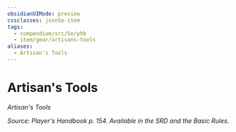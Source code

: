 ```yaml
---
obsidianUIMode: preview
cssclasses: json5e-item
tags:
  - compendium/src/5e/phb
  - item/gear/artisans-tools
aliases:
  - Artisan's Tools
---
```

# Artisan's Tools
*Artisan's Tools*  


*Source: Player's Handbook p. 154. Available in the SRD and the Basic Rules.*
